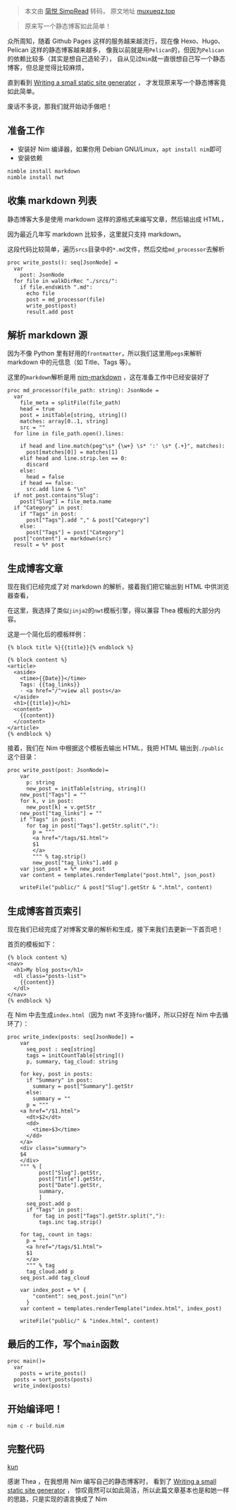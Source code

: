 > 本文由 [简悦 SimpRead](http://ksria.com/simpread/) 转码， 原文地址 [muxueqz.top](http://muxueqz.top/a-small-static-site-generator.html)

> 原来写一个静态博客如此简单！

众所周知，随着 Github Pages 这样的服务越来越流行，现在像 Hexo、Hugo、Pelican 这样的静态博客越来越多， 像我以前就是用`Pelican`的，但因为`Pelican`的依赖比较多（其实是想自己造轮子）， 自从见过`Nim`就一直很想自己写一个静态博客，但总是觉得比较麻烦，

直到看到 [Writing a small static site generator](https://blog.thea.codes/a-small-static-site-generator/) ， 才发现原来写一个静态博客竟如此简单。

废话不多说，那我们就开始动手做吧！

准备工作
----

*   安装好 Nim 编译器，如果你用 Debian GNU/Linux，`apt install nim`即可
*   安装依赖

```
nimble install markdown
nimble install nwt
```

收集 markdown 列表
--------------

静态博客大多是使用 markdown 这样的源格式来编写文章，然后输出成 HTML，

因为最近几年写 markdown 比较多，这里就只支持 markdown。

这段代码比较简单，遍历`srcs`目录中的`*.md`文件，然后交给`md_processor`去解析

```
proc write_posts(): seq[JsonNode] = 
  var
    post: JsonNode
  for file in walkDirRec "./srcs/":
    if file.endsWith ".md":
      echo file
      post = md_processor(file)
      write_post(post)
      result.add post
```

解析 markdown 源
-------------

因为不像 Python 里有好用的`frontmatter`，所以我们这里用`pegs`来解析 markdown 中的元信息（如 Title、Tags 等）。

这里的`markdown`解析是用 [nim-markdown](https://github.com/soasme/nim-markdown) ，这在准备工作中已经安装好了

```
proc md_processor(file_path: string): JsonNode = 
  var
    file_meta = splitFile(file_path)
    head = true
    post = initTable[string, string]()
    matches: array[0..1, string]
    src = ""
  for line in file_path.open().lines:

    if head and line.match(peg"\s* {\w+} \s* ':' \s* {.+}", matches):
      post[matches[0]] = matches[1]
    elif head and line.strip.len == 0:
      discard
    else:
      head = false
    if head == false:
      src.add line & "\n"
  if not post.contains"Slug":
    post["Slug"] = file_meta.name
  if "Category" in post:
    if "Tags" in post:
      post["Tags"].add "," & post["Category"]
    else:
      post["Tags"] = post["Category"]
  post["content"] = markdown(src)
  result = %* post
```

生成博客文章
------

现在我们已经完成了对 markdown 的解析，接着我们把它输出到 HTML 中供浏览器查看，

在这里，我选择了类似`jinja2`的`nwt`模板引擎，得以兼容 Thea 模板的大部分内容。

这是一个简化后的模板样例：

```
{% block title %}{{title}}{% endblock %}

{% block content %}
<article>
  <aside>
    <time>{{Date}}</time>
    Tags: {{tag_links}}
    · <a href="/">view all posts</a>
  </aside>
  <h1>{{title}}</h1>
  <content>
    {{content}}
  </content>
</article>
{% endblock %}
```

接着，我们在 Nim 中根据这个模板去输出 HTML，我把 HTML 输出到`./public`这个目录：

```
proc write_post(post: JsonNode)=
    var
      p: string
      new_post = initTable[string, string]()
    new_post["Tags"] = ""
    for k, v in post:
      new_post[k] = v.getStr
    new_post["tag_links"] = ""
    if "Tags" in post:
      for tag in post["Tags"].getStr.split(","):
        p = """
        <a href="/tags/$1.html">
        $1
        </a>
        """ % tag.strip()
        new_post["tag_links"].add p
    var json_post = %* new_post
    var content = templates.renderTemplate("post.html", json_post)

    writeFile("public/" & post["Slug"].getStr & ".html", content)
```

生成博客首页索引
--------

现在我们已经完成了对博客文章的解析和生成，接下来我们去更新一下首页吧！

首页的模板如下：

```
{% block content %}
<nav>
  <h1>My blog posts</h1>
  <dl class="posts-list">
    {{content}}
  </dl>
</nav>
{% endblock %}
```

在 Nim 中去生成`index.html`（因为 nwt 不支持`for`循环，所以只好在 Nim 中去循环了）：

```
proc write_index(posts: seq[JsonNode]) =
    var
      seq_post : seq[string]
      tags = initCountTable[string]()
      p, summary, tag_cloud: string

    for key, post in posts:
      if "Summary" in post:
        summary = post["Summary"].getStr
      else:
        summary = ""
      p = """
    <a href="/$1.html">
      <dt>$2</dt>
      <dd>
        <time>$3</time>
      </dd>
    </a>
    <div class="summary">
    $4
    </div>
    """ % [
          post["Slug"].getStr,
          post["Title"].getStr,
          post["Date"].getStr,
          summary,
          ]
      seq_post.add p
      if "Tags" in post:
        for tag in post["Tags"].getStr.split(","):
          tags.inc tag.strip()

    for tag, count in tags:
      p = """
      <a href="/tags/$1.html">
      $1
      </a>
      """ % tag
      tag_cloud.add p
    seq_post.add tag_cloud

    var index_post = %* {
        "content": seq_post.join("\n")
      }
    var content = templates.renderTemplate("index.html", index_post)

    writeFile("public/" & "index.html", content)
```

最后的工作，写个`main`函数
----------------

```
proc main()= 
  var
    posts = write_posts()
  posts = sort_posts(posts)
  write_index(posts)
```

开始编译吧！
------

```
nim c -r build.nim
```

完整代码
----

[kun](https://github.com/muxueqz/kun)

感谢 Thea ，在我想用 Nim 编写自己的静态博客时， 看到了 [Writing a small static site generator](https://blog.thea.codes/a-small-static-site-generator/) ， 惊叹竟然可以如此简洁，所以此篇文章基本也是和她一样的思路，只是实现的语言换成了 Nim